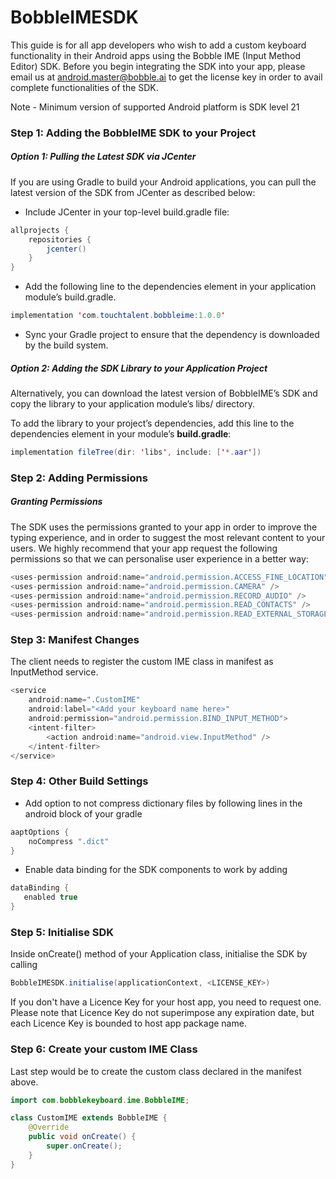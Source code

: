 
# BobbleIMESDK

This guide is for all app developers who wish to add a custom keyboard functionality in their Android apps using the Bobble IME (Input Method Editor) SDK. Before you begin integrating the SDK into your app, please email us at android.master@bobble.ai to get the license key in order to avail complete functionalities of the SDK.

Note - Minimum version of supported Android platform is SDK level 21

### Step 1: Adding the BobbleIME SDK to your Project
##### Option 1: Pulling the Latest SDK via JCenter
If you are using Gradle to build your Android applications, you can pull the latest version of the SDK from JCenter as described below:

 - Include JCenter in your top-level build.gradle file:

```java
allprojects {
    repositories {
        jcenter()
    }
}
```
- Add the following line to the dependencies element in your application module’s build.gradle.

```java
implementation 'com.touchtalent.bobbleime:1.0.0'
```

- Sync your Gradle project to ensure that the dependency is downloaded by the build system.


##### Option 2: Adding the SDK Library to your Application Project

Alternatively, you can download the latest version of BobbleIME’s SDK and copy the library to your application module’s libs/ directory.

To add the library to your project’s dependencies, add this line to the dependencies element in your module’s <strong>build.gradle</strong>:

```java
implementation fileTree(dir: 'libs', include: ['*.aar'])
```


### Step 2: Adding Permissions
##### Granting Permissions

The SDK uses the permissions granted to your app in order to improve the typing experience, and in order to suggest the most relevant content to your users.
We highly recommend that your app request the following permissions so that we can personalise user experience in a better way:
```java
<uses-permission android:name="android.permission.ACCESS_FINE_LOCATION" />
<uses-permission android:name="android.permission.CAMERA" />
<uses-permission android:name="android.permission.RECORD_AUDIO" />
<uses-permission android:name="android.permission.READ_CONTACTS" />
<uses-permission android:name="android.permission.READ_EXTERNAL_STORAGE" />
```
    
    
### Step 3: Manifest Changes
The client needs to register the custom IME class in manifest as InputMethod service.

```java
<service
    android:name=".CustomIME"
    android:label="<Add your keyboard name here>"
    android:permission="android.permission.BIND_INPUT_METHOD">
    <intent-filter>
        <action android:name="android.view.InputMethod" />
    </intent-filter>
</service>
```

### Step 4: Other Build Settings
- Add option to not compress dictionary files by following lines in the android block of your gradle
```java
aaptOptions {
	noCompress ".dict"
}
```

- Enable data binding for the SDK components to work by adding 
```java
dataBinding {
   enabled true
}
```

### Step 5: Initialise SDK
Inside onCreate() method of your Application class, initialise the SDK by calling
```java
BobbleIMESDK.initialise(applicationContext, <LICENSE_KEY>) 
```
If you don't have a Licence Key for your host app, you need to request one. Please note that Licence Key do not superimpose any expiration date, but each Licence Key is bounded to host app package name.

### Step 6: Create your custom IME Class
Last step would be to create the custom class declared in the manifest above.
```java
import com.bobblekeyboard.ime.BobbleIME;

class CustomIME extends BobbleIME {
    @Override
    public void onCreate() {
        super.onCreate();
    }
}
```



